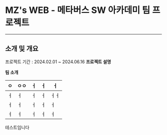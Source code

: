 # MZ's WEB - 메타버스 SW 아카데미 팀 프로젝트
---
## 소개 및 개요
프로젝트 기간 : 2024.02.01 ~ 2024.06.16
**프로젝트 설명**

**팀 소개**

| ㅇ   | ㅇㅇ | ㅓ   | ㅓ   | ㅓ   |
| ---- | ---- | ---- | ---- | ---- |
| ㅓ   | ㅓ   | ㅓ   | ㅓ   | ㅓㅓ |
| ㅓ   | ㅓ   | ㅓ   | ㅓ   | ㅓ   |
| ㅓ   | ㅓ   | ㅓ   | ㅓ   | ㅓ   |

테스트임니다
